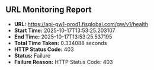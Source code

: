 ## URL Monitoring Report

- **URL:** https://api-gw1-prod1.fisglobal.com/gw/v1/health
- **Start Time:** 2025-10-17T13:53:25.203107
- **End Time:** 2025-10-17T13:53:25.537195
- **Total Time Taken:** 0.334088 seconds
- **HTTP Status Code:** 403
- **Status:** Failure
- **Failure Reason:** HTTP Status Code: 403
